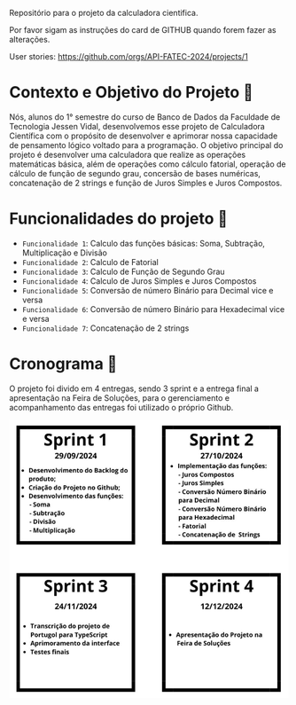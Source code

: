 Repositório para o projeto da calculadora cientifica. 


Por favor sigam as instruções do card de GITHUB quando forem fazer as alterações.


User stories: 
https://github.com/orgs/API-FATEC-2024/projects/1

# Contexto e Objetivo do Projeto 🎯

Nós, alunos do 1° semestre do curso de Banco de Dados da Faculdade de Tecnologia Jessen Vidal, desenvolvemos esse projeto de Calculadora Científica com o propósito de desenvolver e aprimorar nossa capacidade de pensamento lógico voltado para a programação. O objetivo principal do projeto é desenvolver uma calculadora que realize as operações matemáticas básica, além de operações como cálculo fatorial, operação de cálculo de função de segundo grau, concersão de bases numéricas, concatenação de 2 strings e função de Juros Simples e Juros Compostos. 

# Funcionalidades do projeto 🔨

- `Funcionalidade 1`: Calculo das funções básicas: Soma, Subtração, Multiplicação e Divisão
- `Funcionalidade 2`: Calculo de Fatorial
- `Funcionalidade 3`: Calculo de Função de Segundo Grau
- `Funcionalidade 4`: Calculo de Juros Simples e Juros Compostos
- `Funcionalidade 5`: Conversão de número Binário para Decimal vice e versa
- `Funcionalidade 6`: Conversão de número Binário para Hexadecimal vice e versa
- `Funcionalidade 7`: Concatenação de 2 strings

# Cronograma 📅 

O projeto foi divido em 4 entregas, sendo 3 sprint e a entrega final a apresentação na Feira de Soluções, para o gerenciamento e acompanhamento das entregas foi utilizado o próprio Github.

![Sprint](Documentacao/images/Sprint.png)
